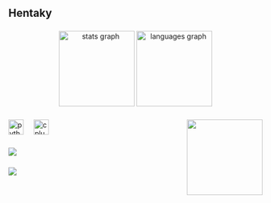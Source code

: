<h2 align="left">Hentaky</h2> 

###

<div align="center">
  <img src="https://github-readme-stats.vercel.app/api?username=Hentaky&hide_title=false&hide_rank=true&show_icons=true&include_all_commits=true&count_private=true&disable_animations=false&theme=dracula&locale=en&hide_border=false" height="150" alt="stats graph"  />
  <img src="https://github-readme-stats.vercel.app/api/top-langs?username=Hentaky&locale=en&hide_title=false&layout=compact&card_width=320&langs_count=5&theme=dracula&hide_border=false" height="150" alt="languages graph"  />
</div>

###

<img align="right" height="150" src="https://media.tenor.com/2h9xhpYLKooAAAAi/furro.gif"  />

###

<div align="left">
  <img src="https://cdn.jsdelivr.net/gh/devicons/devicon/icons/python/python-original.svg" height="30" alt="python logo"  />
  <img width="12" />
  <img src="https://skillicons.dev/icons?i=cpp" height="30" alt="cplusplus logo"  />
</div>

###

<div align="left">
  <a href="https://discord.com/users/795026750597103626" target="_blank">
    <img src="https://lanyard.cnrad.dev/api/795026750597103626?idleMessage=Idk"  />
  </a>
</div>

###
  <a href="https://count.getloli.com/get/@aiko-chan-ai?theme=rule34" target="_blank">
    <img src="https://count.getloli.com/get/@aiko-chan-ai?theme=rule34"  />
  </a>
<br clear="both">

###
